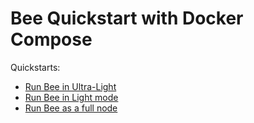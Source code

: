 # Bee Quickstart with Docker Compose 

Quickstarts:

- [Run Bee in Ultra-Light](https://github.com/rampall/docker-compose-bee-quickstart/tree/main/bee/ultra-light-node)
- [Run Bee in Light mode](https://github.com/rampall/docker-compose-bee-quickstart/tree/main/bee/light-node)
- [Run Bee as a full node](https://github.com/rampall/docker-compose-bee-quickstart/tree/main/bee/full-node)
